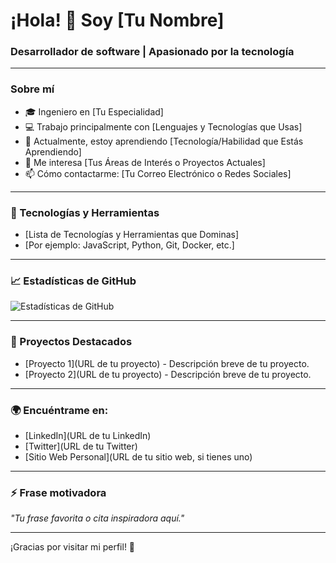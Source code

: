 # ¡Hola! 👋 Soy [Tu Nombre]

### Desarrollador de software | Apasionado por la tecnología

---

### Sobre mí

- 🎓 Ingeniero en [Tu Especialidad]
- 💻 Trabajo principalmente con [Lenguajes y Tecnologías que Usas]
- 🌱 Actualmente, estoy aprendiendo [Tecnología/Habilidad que Estás Aprendiendo]
- 🎯 Me interesa [Tus Áreas de Interés o Proyectos Actuales]
- 📫 Cómo contactarme: [Tu Correo Electrónico o Redes Sociales]

---

### 🔧 Tecnologías y Herramientas

- [Lista de Tecnologías y Herramientas que Dominas]
- [Por ejemplo: JavaScript, Python, Git, Docker, etc.]

---

### 📈 Estadísticas de GitHub

![Estadísticas de GitHub](https://github-readme-stats.vercel.app/api?username=TuNombreUsuario&show_icons=true&theme=radical)

---

### 🌟 Proyectos Destacados

- [Proyecto 1](URL de tu proyecto) - Descripción breve de tu proyecto.
- [Proyecto 2](URL de tu proyecto) - Descripción breve de tu proyecto.

---

### 🌍 Encuéntrame en:

- [LinkedIn](URL de tu LinkedIn)
- [Twitter](URL de tu Twitter)
- [Sitio Web Personal](URL de tu sitio web, si tienes uno)

---

### ⚡ Frase motivadora

_"Tu frase favorita o cita inspiradora aquí."_

---

¡Gracias por visitar mi perfil! 🚀

